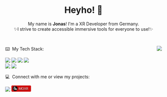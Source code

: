 <div align="center">
<h1>Heyho! 🗿</h1>
My name is <b>Jonas</b>! I'm a XR Developer from Germany.<br>
✨I strive to create accessible immersive tools for everyone to use!✨
</div>
<p><br></p>
<img src="https://github-readme-stats.vercel.app/api/top-langs/?username=j0nes-L&layout=compact&theme=dark&card_width=500"align="right">

⌨️ &nbsp;My Tech Stack:<br>
<p align="left">
<img src="https://img.shields.io/badge/-Unity-%23444444?logo=Unity&logoColor=white"/>
<img src="https://custom-icon-badges.demolab.com/badge/C%23-%23239120.svg?logo=cshrp&logoColor=white"/>
<img src="https://img.shields.io/badge/Blender-%23F5792A.svg?logo=blender&logoColor=white"/>
<img src="https://custom-icon-badges.demolab.com/badge/Visual%20Studio-5C2D91.svg?&logo=visualstudio&logoColor=white"/><br>
<img src="https://img.shields.io/badge/Python-3776AB?logo=python&logoColor=fff"/>
<img src="https://img.shields.io/badge/HTML-%23E34F26.svg?logo=html5&logoColor=white"/>
</p>

💻 &nbsp;Connect with me or view my projects:<br>
<p align="left">
<a href="https://www.linkedin.com/in/jonas-ludorf/"><img src="https://custom-icon-badges.demolab.com/badge/LinkedIn-0A66C2?logo=linkedin-white&logoColor=fff"/></a>
<a href="https://j0nes-l.github.io/moxr/"><img src="https://raw.githubusercontent.com/j0nes-L/j0nes-L/refs/heads/main/assets/MOXR_Chip.svg" height="20px"></a>
</p>
